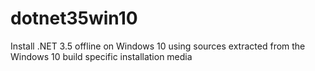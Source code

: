 # dotnet35win10
Install .NET 3.5 offline on Windows 10 using sources extracted from the Windows 10 build specific installation media
